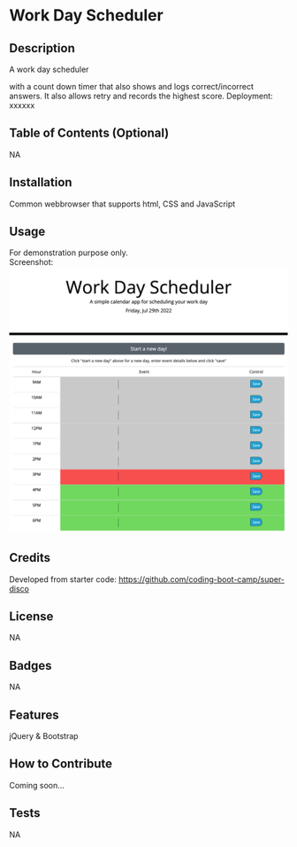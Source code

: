 # Work Day Scheduler

## Description
A work day scheduler 



with a count down timer that also shows and logs correct/incorrect answers. It also allows retry and records the highest score. Deployment: xxxxxx

## Table of Contents (Optional)
NA

## Installation
Common webbrowser that supports html, CSS and JavaScript

## Usage
For demonstration purpose only. <br />
Screenshot: <br />
![alt text](/assets/images/Screenshot.png)

## Credits
Developed from starter code:
https://github.com/coding-boot-camp/super-disco

## License
NA

## Badges
NA

## Features
jQuery & Bootstrap

## How to Contribute
Coming soon...

## Tests
NA
